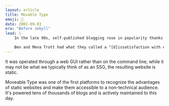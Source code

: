 ```yaml
---
layout: article
title: Movable Type
emoji: 💬
date: 2001-09-03
era: "Before Jekyll"
lead: |-
    In the late 90s, self-published blogging rose in popularity thanks to tools like Blogger, Open Diary, and LiveJournal.

    Ben and Mena Trott had what they called a "[d]issatisfaction with existing blog CMSes — performance, stability". They decided to create their own open-source Perl-based blogging platform, which would build a purely static website after any change. 
---
```


It was operated through a web GUI rather than on the command line; while it may not be what we typically think of as an SSG, the resulting website is static.

Moveable Type was one of the first platforms to recognize the advantages of static websites and make them accessible to a non-technical audience. It's powered tens of thousands of blogs and is actively maintained to this day.

